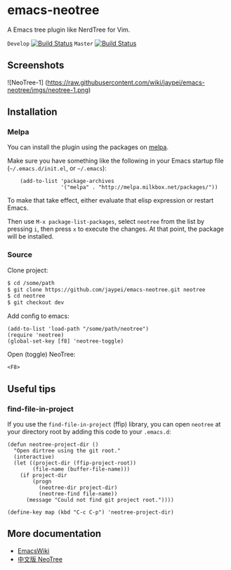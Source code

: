# emacs-neotree #

A Emacs tree plugin like NerdTree for Vim.

`Develop` [![Build Status](https://travis-ci.org/jaypei/emacs-neotree.svg?branch=dev)](https://travis-ci.org/jaypei/emacs-neotree)
`Master` [![Build Status](https://travis-ci.org/jaypei/emacs-neotree.svg?branch=master)](https://travis-ci.org/jaypei/emacs-neotree)


## Screenshots ##

![NeoTree-1] (https://raw.githubusercontent.com/wiki/jaypei/emacs-neotree/imgs/neotree-1.png)

## Installation ##

### Melpa

You can install the plugin using the packages on [melpa](http://melpa.milkbox.net/).

Make sure you have something like the following in your Emacs startup file (`~/.emacs.d/init.el`, or `~/.emacs`):

```elisp
    (add-to-list 'package-archives
                 '("melpa" . "http://melpa.milkbox.net/packages/"))
```

To make that take effect, either evaluate that elisp expression or restart Emacs.

Then use `M-x package-list-packages`, select `neotree` from
the list by pressing `i`, then press `x` to execute the changes. At
that point, the package will be installed.


### Source

Clone project:
```sh
$ cd /some/path
$ git clone https://github.com/jaypei/emacs-neotree.git neotree
$ cd neotree
$ git checkout dev
```

Add config to emacs:

```elisp
(add-to-list 'load-path "/some/path/neotree")
(require 'neotree)
(global-set-key [f8] 'neotree-toggle)
```

Open (toggle) NeoTree:

```
<F8>
```

## Useful tips

### find-file-in-project

If you use the `find-file-in-project` (ffip) library, you can open `neotree` at your directory root by
adding this code to your `.emacs.d`:

```elisp
(defun neotree-project-dir ()
  "Open dirtree using the git root."
  (interactive)
  (let ((project-dir (ffip-project-root))
        (file-name (buffer-file-name)))
    (if project-dir
        (progn
          (neotree-dir project-dir)
          (neotree-find file-name))
      (message "Could not find git project root."))))

(define-key map (kbd "C-c C-p") 'neotree-project-dir)
```


## More documentation ##

* [EmacsWiki](http://www.emacswiki.org/emacs/NeoTree)
* [中文版 NeoTree](http://www.emacswiki.org/emacs-zh/NeoTree_%E4%B8%AD%E6%96%87wiki)
